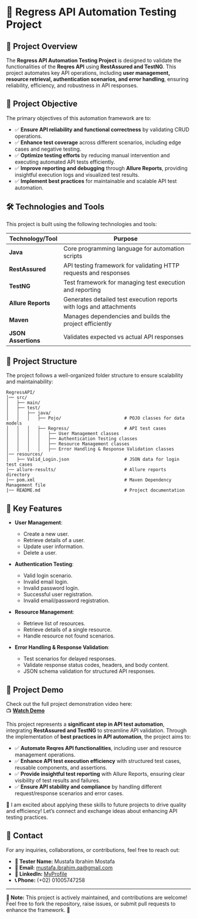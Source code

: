 # 🚀 Regress API Automation Testing Project

## 📖 Project Overview
The **Regress API Automation Testing Project** is designed to validate the functionalities of the **Reqres API** using **RestAssured and TestNG**. This project automates key API operations, including **user management, resource retrieval, authentication scenarios, and error handling**, ensuring reliability, efficiency, and robustness in API responses.

## 🎯 Project Objective
The primary objectives of this automation framework are to:
- ✅ **Ensure API reliability and functional correctness** by validating CRUD operations.
- ✅ **Enhance test coverage** across different scenarios, including edge cases and negative testing.
- ✅ **Optimize testing efforts** by reducing manual intervention and executing automated API tests efficiently.
- ✅ **Improve reporting and debugging** through **Allure Reports**, providing insightful execution logs and visualized test results.
- ✅ **Implement best practices** for maintainable and scalable API test automation.

## 🛠️ Technologies and Tools
This project is built using the following technologies and tools:

| Technology/Tool         | Purpose |
|------------------------|---------|
| **Java**              | Core programming language for automation scripts |
| **RestAssured**       | API testing framework for validating HTTP requests and responses |
| **TestNG**            | Test framework for managing test execution and reporting |
| **Allure Reports**    | Generates detailed test execution reports with logs and attachments |
| **Maven**             | Manages dependencies and builds the project efficiently |
| **JSON Assertions**   | Validates expected vs actual API responses |

## 📂 Project Structure
The project follows a well-organized folder structure to ensure scalability and maintainability:

```
RegressAPI/
│── src/
│   ├── main/
│   ├── test/
│   │   ├── java/
│   │   │   ├── Pojo/                        # POJO classes for data models
│   │   │   ├── Regress/                     # API test cases
│   │   │   │   ├── User Management classes
│   │   │   │   ├── Authentication Testing classes
│   │   │   │   ├── Resource Management classes
│   │   │   │   ├── Error Handling & Response Validation classes
│── resources/
│   ├── Valid_Login.json                     # JSON data for login test cases
│── allure-results/                          # Allure reports directory
│── pom.xml                                  # Maven Dependency Management file
|── README.md                                # Project documentation
```

## 🌟 Key Features

- **User Management**:
    - Create a new user.
    - Retrieve details of a user.
    - Update user information.
    - Delete a user.

- **Authentication Testing**:
    - Valid login scenario.
    - Invalid email login.
    - Invalid password login.
    - Successful user registration.
    - Invalid email/password registration.

- **Resource Management**:
    - Retrieve list of resources.
    - Retrieve details of a single resource.
    - Handle resource not found scenarios.

- **Error Handling & Response Validation**:
    - Test scenarios for delayed responses.
    - Validate response status codes, headers, and body content.
    - JSON schema validation for structured API responses.


## 🎥 Project Demo
Check out the full project demonstration video here:  
📺 **[Watch Demo](https://drive.google.com/file/d/1h8K0E-ca7SLuP8ylFHmEQ3xWYb6loWyq/view?usp=sharing)**  

This project represents a **significant step in API test automation**, integrating **RestAssured and TestNG** to streamline API validation. Through the implementation of **best practices in API automation**, the project aims to:

- ✅ **Automate Reqres API functionalities**, including user and resource management operations.
- ✅ **Enhance API test execution efficiency** with structured test cases, reusable components, and assertions.
- ✅ **Provide insightful test reporting** with Allure Reports, ensuring clear visibility of test results and failures.
- ✅ **Ensure API stability and compliance** by handling different request/response scenarios and error cases.

🔹 I am excited about applying these skills to future projects to drive quality and efficiency! Let’s connect and exchange ideas about enhancing API testing practices.

## 📩 Contact
For any inquiries, collaborations, or contributions, feel free to reach out:

- **👤 Tester Name:** Mustafa Ibrahim Mostafa
- **📧 Email:** mustafa.ibrahim.qa@gmail.com
- **🔗 LinkedIn:** [MyProfile](https://www.linkedin.com/in/mostafa-ibrahim-mostafa/)
- **📞 Phone:** (+02) 01005747258

---
**📌 Note:** This project is actively maintained, and contributions are welcome! Feel free to fork the repository, raise issues, or submit pull requests to enhance the framework. 🚀


